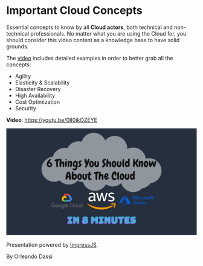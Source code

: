 Important Cloud Concepts
========================

Essential concepts to know by all **Cloud actors**, both technical and non-technical professionals. No matter what you are using the Cloud for, you should consider this video content as a knowledge base to have solid grounds.

The [video](https://youtu.be/0II0ikOZEYE) includes detailed examples in order to better grab all the concepts:
- Agility
- Elasticity & Scalability
- Disaster Recovery
- High Availability
- Cost Optimization
- Security

**Video**: https://youtu.be/0II0ikOZEYE

[![PresentationImage](important-cloud-concepts.png)](https://youtu.be/0II0ikOZEYE)

Presentation powered by [ImpressJS](https://github.com/impress/impress.js).

By Orleando Dassi
